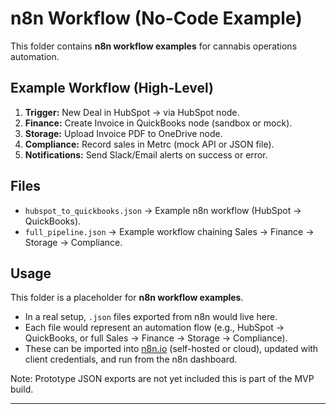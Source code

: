 # n8n Workflow (No-Code Example)

This folder contains **n8n workflow examples** for cannabis operations automation.  

## Example Workflow (High-Level)
1. **Trigger:** New Deal in HubSpot → via HubSpot node.
2. **Finance:** Create Invoice in QuickBooks node (sandbox or mock).
3. **Storage:** Upload Invoice PDF to OneDrive node.
4. **Compliance:** Record sales in Metrc (mock API or JSON file).
5. **Notifications:** Send Slack/Email alerts on success or error.

## Files
- `hubspot_to_quickbooks.json` → Example n8n workflow (HubSpot → QuickBooks).
- `full_pipeline.json` → Example workflow chaining Sales → Finance → Storage → Compliance.

## Usage
This folder is a placeholder for **n8n workflow examples**.  

- In a real setup, `.json` files exported from n8n would live here.  
- Each file would represent an automation flow (e.g., HubSpot → QuickBooks, or full Sales → Finance → Storage → Compliance).  
- These can be imported into [n8n.io](https://n8n.io) (self-hosted or cloud), updated with client credentials, and run from the n8n dashboard.  

Note: Prototype JSON exports are not yet included  this is part of the MVP build.

---


